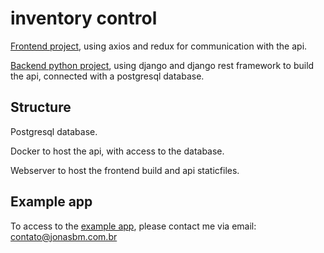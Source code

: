 # inventory control

[Frontend project](JonasBM/inventory_control/backend/README.md), using axios and redux for communication with the api.

[Backend python project](JonasBM/inventory_control/backend/README.md), using django and django rest framework to build the api, connected with a postgresql database.

## Structure

Postgresql database.

Docker to host the api, with access to the database.

Webserver to host the frontend build and api staticfiles.

## Example app

To access to the [example app](https://inventory.calculoengenharia.com.br/), please contact me via email: contato@jonasbm.com.br
